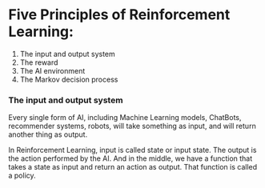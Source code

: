 
# Five Principles of Reinforcement Learning:
1. The input and output system
2. The reward
3. The AI environment
4. The Markov decision process

### The input and output system
Every single form of AI, including Machine Learning models, ChatBots, recommender systems, robots, will take something as input, and will return another thing as output.

In Reinforcement Learning, input is called state or input state. The output is the action performed by the AI. And in the middle, we have a function that takes a state as input and return an action as output. That function is called a policy.

